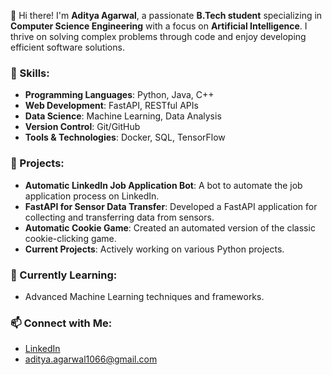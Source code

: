 👋 Hi there! I'm **Aditya Agarwal**, a passionate **B.Tech student** specializing in **Computer Science Engineering** with a focus on **Artificial Intelligence**. I thrive on solving complex problems through code and enjoy developing efficient software solutions.

### 🔧 Skills:
- **Programming Languages**: Python, Java, C++
- **Web Development**: FastAPI, RESTful APIs
- **Data Science**: Machine Learning, Data Analysis
- **Version Control**: Git/GitHub
- **Tools & Technologies**: Docker, SQL, TensorFlow

### 🚀 Projects:
- **Automatic LinkedIn Job Application Bot**: A bot to automate the job application process on LinkedIn.
- **FastAPI for Sensor Data Transfer**: Developed a FastAPI application for collecting and transferring data from sensors.
- **Automatic Cookie Game**: Created an automated version of the classic cookie-clicking game.
- **Current Projects**: Actively working on various Python projects.

### 🌱 Currently Learning:
- Advanced Machine Learning techniques and frameworks.

### 📫 Connect with Me:
- [LinkedIn](https://www.linkedin.com/in/aditya1066)
- aditya.agarwal1066@gmail.com
